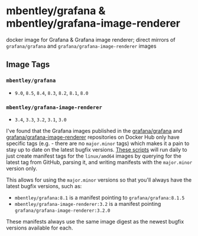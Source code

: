 # mbentley/grafana & mbentley/grafana-image-renderer

docker image for Grafana & Grafana image renderer; direct mirrors of `grafana/grafana` and `grafana/grafana-image-renderer` images

## Image Tags

### `mbentley/grafana`

* `9.0`, `8.5`, `8.4`, `8.3`, `8.2`, `8.1`, `8.0`

### `mbentley/grafana-image-renderer`

* `3.4`, `3.3`, `3.2`, `3.1`, `3.0`

I've found that the Grafana images published in the [grafana/grafana](https://hub.docker.com/r/grafana/grafana/) and [grafana/grafana-image-renderer](https://hub.docker.com/r/grafana/grafana-image-renderer/) repositories on Docker Hub only have specific tags (e.g. - there are no `major.minor` tags) which makes it a pain to stay up to date on the latest bugfix versions.  [These scripts](https://github.com/mbentley/docker-grafana) will run daily to just create manifest tags for the `linux/amd64` images by querying for the latest tag from GitHub, parsing it, and writing manifests with the `major.minor` version only.

This allows for using the `major.minor` versions so that you'll always have the latest bugfix versions, such as:

* `mbentley/grafana:8.1` is a manifest pointing to `grafana/grafana:8.1.5`
* `mbentley/grafana-image-renderer:3.2` is a manifest pointing `grafana/grafana-image-renderer:3.2.0`

These manifests always use the same image digest as the newest bugfix versions available for each.
